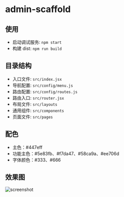 # admin-scaffold

## 使用

- 启动调试服务: `npm start`
- 构建 dist: `npm run build`

## 目录结构

- 入口文件: `src/index.jsx`
- 导航配置: `src/config/menu.js`
- 路由配置: `src/config/routes.js`
- 路由入口: `src/router.jsx`
- 布局文件: `src/layouts`
- 通用组件: `src/components`
- 页面文件: `src/pages`

## 配色

- 主色：#447eff
- 功能主色：#5e83fb、#f7da47、#58ca9a、#ee706d
- 字体颜色：#333、#666

## 效果图

![screenshot](https://img.alicdn.com/tfs/TB19NPDDcbpK1RjSZFyXXX_qFXa-2872-1580.png)

